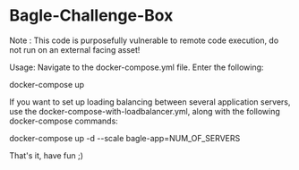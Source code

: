 # Bagle-Challenge-Box




Note : This code is purposefully vulnerable to remote code execution, do not run on an external facing asset!



Usage:
Navigate to the docker-compose.yml file.
Enter the following:

docker-compose up





If you want to set up loading balancing between several application servers, use the docker-compose-with-loadbalancer.yml, along with the following docker-compose commands:


docker-compose up -d --scale bagle-app=NUM_OF_SERVERS

That's it, have fun ;)
